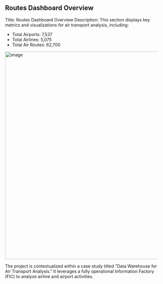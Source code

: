 ## Routes Dashboard Overview

Title: Routes Dashboard Overview
Description: This section displays key metrics and visualizations for air transport analysis, including:
- Total Airports: 7,537
- Total Airlines: 5,075
- Total Air Routes: 62,700     
<img width="1193" height="682" alt="image" src="https://github.com/user-attachments/assets/d7663607-4bde-4c03-b711-4da4fd28a560" />

The project is contextualized within a case study titled "Data Warehouse for Air Transport Analysis." It leverages a fully operational Information Factory (FIC) to analyze airline and airport activities.
